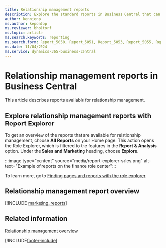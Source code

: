 ```yaml
---
title: Relationship management reports
description: Explore the standard reports in Business Central that can help you track and manage your relationship management initiatives.
author: kennienp
ms.author: kepontop
ms.reviewer: bholtorf
ms.topic: article
ms.search.keywords: reporting
ms.search.form: Report_5050, Report_5051, Report_5053, Report_5055, Report_5056, Report_5058, Report_5060, Report_5061, Report_5062, Report_5063, Report_5064, Report_5066, Report_5065, Report_5067, Report_5068
ms.date: 11/04/2024
ms.service: dynamics-365-business-central
---
```


# Relationship management reports in Business Central

This article describes reports available for relationship management.


## Explore relationship management reports with Report Explorer

To get an overview of the reports that are available for relationship management, choose **All Reports** on your Home page. This action opens the Role Explorer, which is filtered to the features in the **Report & Analysis** option. Under the **Sales and Marketing** heading, choose **Explore**.

:::image type="content" source="media/report-explorer-sales.png" alt-text="Example of reports on the finance role center":::

To learn more, go to [Finding pages and reports with the role explorer](ui-role-explorer.md).


## Relationship management report overview

[!INCLUDE [marketing_reports](includes/marketing-reports-include.md)]


## Related information

[Relationship management overview](marketing-relationship-management.md)  

[!INCLUDE[footer-include](includes/footer-banner.md)]
